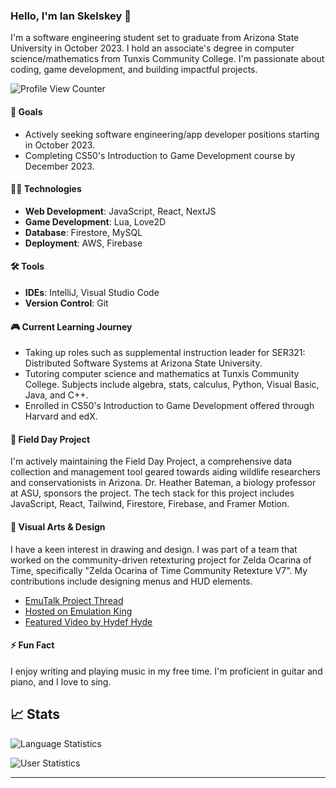 ### Hello, I'm Ian Skelskey 👋

I'm a software engineering student set to graduate from Arizona State University in October 2023. I hold an associate's degree in computer science/mathematics from Tunxis Community College. I'm passionate about coding, game development, and building impactful projects.

![Profile View Counter](https://komarev.com/ghpvc/?username=IanSkelskey&color=blue&style=for-the-badge)

#### 🎯 Goals

- Actively seeking software engineering/app developer positions starting in October 2023.
- Completing CS50's Introduction to Game Development course by December 2023.

#### 👨‍💻 Technologies

- **Web Development**: JavaScript, React, NextJS
- **Game Development**: Lua, Love2D
- **Database**: Firestore, MySQL
- **Deployment**: AWS, Firebase

#### 🛠 Tools

- **IDEs**: IntelliJ, Visual Studio Code
- **Version Control**: Git

#### 🎮 Current Learning Journey

- Taking up roles such as supplemental instruction leader for SER321: Distributed Software Systems at Arizona State University.
- Tutoring computer science and mathematics at Tunxis Community College. Subjects include algebra, stats, calculus, Python, Visual Basic, Java, and C++.
- Enrolled in CS50's Introduction to Game Development offered through Harvard and edX.

#### 🌿 Field Day Project

I'm actively maintaining the Field Day Project, a comprehensive data collection and management tool geared towards aiding wildlife researchers and conservationists in Arizona. Dr. Heather Bateman, a biology professor at ASU, sponsors the project. The tech stack for this project includes JavaScript, React, Tailwind, Firestore, Firebase, and Framer Motion.

#### 🎨 Visual Arts & Design

I have a keen interest in drawing and design. I was part of a team that worked on the community-driven retexturing project for Zelda Ocarina of Time, specifically "Zelda Ocarina of Time Community Retexture V7". My contributions include designing menus and HUD elements.

- [EmuTalk Project Thread](https://www.emutalk.net/threads/zelda-ocarina-of-time-community-retexture-project-v7.55307/)
- [Hosted on Emulation King](https://emulationking.com/loz-ocarina-of-time-community-retexture/)
- [Featured Video by Hydef Hyde](https://www.youtube.com/watch?v=ommmSq5YeXE&t=13s)

#### ⚡ Fun Fact

I enjoy writing and playing music in my free time. I'm proficient in guitar and piano, and I love to sing.

## 📈 Stats

![Language Statistics](https://github-readme-stats.vercel.app/api/top-langs/?username=ianskelskey&theme=darcula&langs_count=4&card_width=500)

![User Statistics](https://github-readme-stats.vercel.app/api?username=ianskelskey&show_icons=true&count_private=true&theme=darcula&card_width=500)

---
